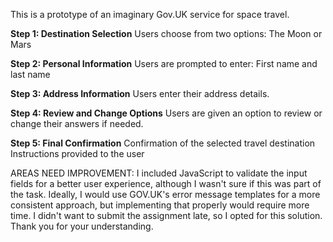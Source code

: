 This is a prototype of an imaginary Gov.UK service for space travel.

**Step 1: Destination Selection**
Users choose from two options:
The Moon or
Mars

**Step 2: Personal Information**
Users are prompted to enter:
First name and last name

**Step 3: Address Information**
Users enter their address details.

**Step 4: Review and Change Options**
Users are given an option to review or change their answers if needed.

**Step 5: Final Confirmation**
Confirmation of the selected travel destination
Instructions provided to the user


AREAS NEED IMPROVEMENT: 
I included JavaScript to validate the input fields for a better user experience, although I wasn't sure if this was part of the task. Ideally, I would use GOV.UK's error message templates for a more consistent approach, but implementing that properly would require more time. I didn't want to submit the assignment late, so I opted for this solution. Thank you for your understanding.
